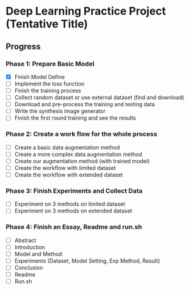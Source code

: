 # Deep Learning Practice Project (Tentative Title)

## Progress
### Phase 1: Prepare Basic Model
 - [x] Finish Model Define
 - [ ] Implement the loss function
 - [ ] Finish the training process
 - [ ] Collect random dataset or use external dataset (find and download)
 - [ ] Download and pre-process the training and testing data
 - [ ] Write the synthesis image generator
 - [ ] Finish the first round training and see the results

### Phase 2: Create a work flow for the whole process
 - [ ] Create a basic data augmentation method
 - [ ] Create a more complex data augmentation method
 - [ ] Create our augmentation method (with trained model)
 - [ ] Create the workflow with limited dataset
 - [ ] Create the workflow with extended dataset

### Phase 3: Finish Experiments and Collect Data
 - [ ] Experiment on 3 methods on limited dataset
 - [ ] Experiment on 3 methods on extended dataset

### Phase 4: Finish an Essay, Readme and run.sh
 - [ ] Abstract
 - [ ] Introduction
 - [ ] Model and Method
 - [ ] Experiments (Dataset, Model Setting, Exp Method, Result)
 - [ ] Conclusion
 - [ ] Readme
 - [ ] Run.sh
